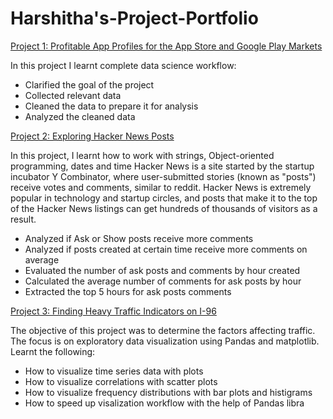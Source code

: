 # Harshitha's-Project-Portfolio
[Project 1: Profitable App Profiles for the App Store and Google Play Markets](https://github.com/harshithakumar-viji/App-profile)


In this project I learnt complete data science workflow:

* Clarified the goal of the project
* Collected relevant data
* Cleaned the data to prepare it for analysis
* Analyzed the cleaned data

[Project 2: Exploring Hacker News Posts](https://github.com/harshithakumar-viji/Hacker_posts)

In this project, I learnt how to work with strings, Object-oriented programming, dates and time
Hacker News is a site started by the startup incubator Y Combinator, where user-submitted stories (known as "posts") receive votes and comments, similar to reddit.
Hacker News is extremely popular in technology and startup circles, and posts that make it to the top of the Hacker News listings can get hundreds of thousands of visitors as a result.
 * Analyzed if Ask or Show posts receive more comments
 * Analyzed if posts created at certain time receive more comments on average
 * Evaluated the number of ask posts and comments by hour created
 * Calculated the average number of comments for ask posts by hour
 * Extracted the top 5 hours for ask posts comments

[Project 3: Finding Heavy Traffic Indicators on I-96](https://github.com/harshithakumar-viji/Traffic-indicator)

The objective of this project was to determine the factors affecting traffic. The focus is on exploratory data visualization using Pandas and matplotlib.
Learnt the following:
* How to visualize time series data with plots
* How to visualize correlations with scatter plots
* How to visualize frequency distributions with bar plots and histigrams
* How to speed up visalization workflow with the help of Pandas libra
   
